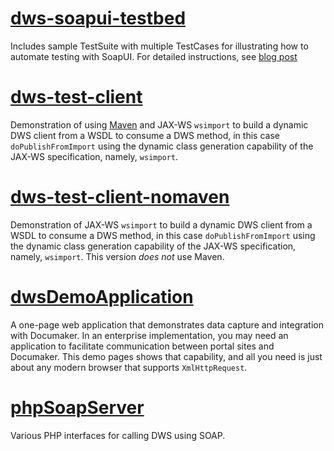 # [dws-soapui-testbed](https://github.com/calittle/documaker/tree/master/odee/dws/dws-soapui-testbed)
Includes sample TestSuite with multiple TestCases for illustrating how to automate testing with SoapUI. For detailed instructions, see [blog post](http://blogs.oracle.com/documakertech)

# [dws-test-client](https://github.com/calittle/documaker/tree/master/odee/dws/dws-test-client)
Demonstration of using [Maven](https://maven.apache.org) and JAX-WS ``wsimport`` to build a dynamic DWS client from a WSDL to consume a DWS method, in this case ``doPublishFromImport`` using the dynamic class generation capability of the JAX-WS specification, namely, ``wsimport``.

# [dws-test-client-nomaven](https://github.com/calittle/documaker/tree/master/odee/dws/dws-test-client-nomaven)
Demonstration of JAX-WS ``wsimport`` to build a dynamic DWS client from a WSDL to consume a DWS method, in this case ``doPublishFromImport`` using the dynamic class generation capability of the JAX-WS specification, namely, ``wsimport``. This version _does not_ use Maven.

# [dwsDemoApplication](https://github.com/calittle/documaker/tree/master/odee/dws/dwsDemoApplication)
A one-page web application that demonstrates data capture and integration with Documaker. In an enterprise implementation, you may need an application to facilitate communication between portal sites and Documaker. This demo pages shows that capability, and all you need is just about any modern browser that supports ``XmlHttpRequest``.

# [phpSoapServer](https://github.com/calittle/documaker/tree/master/odee/dws/phpSoapServer)
Various PHP interfaces for calling DWS using SOAP.
